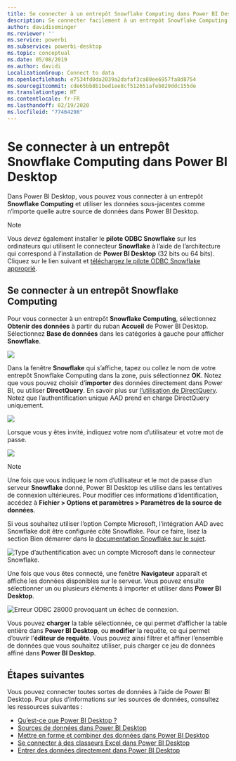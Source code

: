 ```yaml
---
title: Se connecter à un entrepôt Snowflake Computing dans Power BI Desktop
description: Se connecter facilement à un entrepôt Snowflake Computing pour l’utiliser dans Power BI Desktop
author: davidiseminger
ms.reviewer: ''
ms.service: powerbi
ms.subservice: powerbi-desktop
ms.topic: conceptual
ms.date: 05/08/2019
ms.author: davidi
LocalizationGroup: Connect to data
ms.openlocfilehash: e7534fd0da2039a2dafaf3ca80ee6957fa8d8754
ms.sourcegitcommit: cde65bb8b1bed1ee8cf512651afeb829ddc155de
ms.translationtype: HT
ms.contentlocale: fr-FR
ms.lasthandoff: 02/19/2020
ms.locfileid: "77464298"
---
```

# <a name="connect-to-a-snowflake-computing-warehouse-in-power-bi-desktop"></a>Se connecter à un entrepôt Snowflake Computing dans Power BI Desktop
Dans Power BI Desktop, vous pouvez vous connecter à un entrepôt **Snowflake Computing** et utiliser les données sous-jacentes comme n’importe quelle autre source de données dans Power BI Desktop. 

> [!NOTE]
> Vous *devez* également installer le **pilote ODBC Snowflake** sur les ordinateurs qui utilisent le connecteur **Snowflake** à l’aide de l’architecture qui correspond à l’installation de **Power BI Desktop** (32 bits ou 64 bits). Cliquez sur le lien suivant et [téléchargez le pilote ODBC Snowflake approprié](https://go.microsoft.com/fwlink/?LinkID=823762).
> 
> 

## <a name="connect-to-a-snowflake-computing-warehouse"></a>Se connecter à un entrepôt Snowflake Computing
Pour vous connecter à un entrepôt **Snowflake Computing**, sélectionnez **Obtenir des données** à partir du ruban **Accueil** de Power BI Desktop. Sélectionnez **Base de données** dans les catégories à gauche pour afficher **Snowflake**.

![](media/desktop-connect-snowflake/connect-snowflake-2b.png)

Dans la fenêtre **Snowflake** qui s’affiche, tapez ou collez le nom de votre entrepôt Snowflake Computing dans la zone, puis sélectionnez **OK**. Notez que vous pouvez choisir d’**importer** des données directement dans Power BI, ou utiliser **DirectQuery**. En savoir plus sur [l’utilisation de DirectQuery](desktop-use-directquery.md). Notez que l’authentification unique AAD prend en charge DirectQuery uniquement.

![](media/desktop-connect-snowflake/connect-snowflake-3.png)

Lorsque vous y êtes invité, indiquez votre nom d’utilisateur et votre mot de passe.

![](media/desktop-connect-snowflake/connect-snowflake-4.png)

> [!NOTE]
> Une fois que vous indiquez le nom d’utilisateur et le mot de passe d’un serveur **Snowflake** donné, Power BI Desktop les utilise dans les tentatives de connexion ultérieures. Pour modifier ces informations d’identification, accédez à **Fichier > Options et paramètres > Paramètres de la source de données**.
> 
> 

Si vous souhaitez utiliser l’option Compte Microsoft, l’intégration AAD avec Snowflake doit être configurée côté Snowflake. Pour ce faire, lisez la section Bien démarrer dans la [documentation Snowflake sur le sujet](https://docs.snowflake.net/manuals/user-guide/oauth-powerbi.html#power-bi-sso-to-snowflake).

![Type d’authentification avec un compte Microsoft dans le connecteur Snowflake.](media/desktop-connect-snowflake/connect-snowflake-6.png)


Une fois que vous êtes connecté, une fenêtre **Navigateur** apparaît et affiche les données disponibles sur le serveur. Vous pouvez ensuite sélectionner un ou plusieurs éléments à importer et utiliser dans **Power BI Desktop**.

![Erreur ODBC 28000 provoquant un échec de connexion.](media/desktop-connect-snowflake/connect-snowflake-5.png)

Vous pouvez **charger** la table sélectionnée, ce qui permet d’afficher la table entière dans **Power BI Desktop**, ou **modifier** la requête, ce qui permet d’ouvrir l’**éditeur de requête**. Vous pouvez ainsi filtrer et affiner l’ensemble de données que vous souhaitez utiliser, puis charger ce jeu de données affiné dans **Power BI Desktop**.

## <a name="next-steps"></a>Étapes suivantes
Vous pouvez connecter toutes sortes de données à l’aide de Power BI Desktop. Pour plus d’informations sur les sources de données, consultez les ressources suivantes :

* [Qu’est-ce que Power BI Desktop ?](desktop-what-is-desktop.md)
* [Sources de données dans Power BI Desktop](desktop-data-sources.md)
* [Mettre en forme et combiner des données dans Power BI Desktop](desktop-shape-and-combine-data.md)
* [Se connecter à des classeurs Excel dans Power BI Desktop](desktop-connect-excel.md)   
* [Entrer des données directement dans Power BI Desktop](desktop-enter-data-directly-into-desktop.md)   

